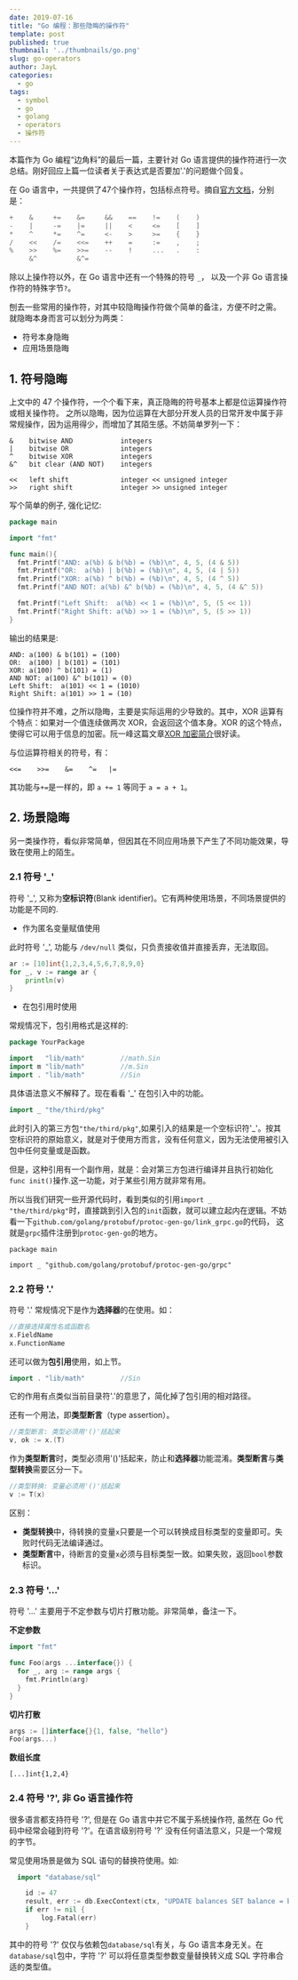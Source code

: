 ```yaml
---
date: 2019-07-16
title: "Go 编程：那些隐晦的操作符"
template: post
published: true
thumbnail: '../thumbnails/go.png'
slug: go-operators
author: JayL
categories:
  - go
tags:
  - symbol
  - go
  - golang
  - operators
  - 操作符
---
```


本篇作为 Go 编程“边角料”的最后一篇，主要针对 Go 语言提供的操作符进行一次总结。刚好回应上篇一位读者关于表达式是否要加'.'的问题做个回复。

在 Go 语言中，一共提供了47个操作符，包括标点符号。摘自[官方文档](https://golang.org/ref/spec#Operators_and_punctuation)，分别是：

````go
+    &     +=    &=     &&    ==    !=    (    )
-    |     -=    |=     ||    <     <=    [    ]
*    ^     *=    ^=     <-    >     >=    {    }
/    <<    /=    <<=    ++    =     :=    ,    ;
%    >>    %=    >>=    --    !     ...   .    :
     &^          &^=
````

除以上操作符以外，在 Go 语言中还有一个特殊的符号 `_`， 以及一个非 Go 语言操作符的特殊字节`?`。

刨去一些常用的操作符，对其中较隐晦操作符做个简单的备注，方便不时之需。
就隐晦本身而言可以划分为两类：

- 符号本身隐晦
- 应用场景隐晦

## 1. 符号隐晦

上文中的 47 个操作符，一个个看下来，真正隐晦的符号基本上都是位运算操作符或相关操作符。
之所以隐晦，因为位运算在大部分开发人员的日常开发中属于非常规操作，因为运用得少，而增加了其陌生感。不妨简单罗列一下：

````
&    bitwise AND            integers     
|    bitwise OR             integers    
^    bitwise XOR            integers    
&^   bit clear (AND NOT)    integers  

<<   left shift             integer << unsigned integer
>>   right shift            integer >> unsigned integer
````

写个简单的例子, 强化记忆:

````go
package main

import "fmt"

func main(){
  fmt.Printf("AND: a(%b) & b(%b) = (%b)\n", 4, 5, (4 & 5))
  fmt.Printf("OR:  a(%b) | b(%b) = (%b)\n", 4, 5, (4 | 5))
  fmt.Printf("XOR: a(%b) ^ b(%b) = (%b)\n", 4, 5, (4 ^ 5))
  fmt.Printf("AND NOT: a(%b) &^ b(%b) = (%b)\n", 4, 5, (4 &^ 5))

  fmt.Printf("Left Shift:  a(%b) << 1 = (%b)\n", 5, (5 << 1))
  fmt.Printf("Right Shift: a(%b) >> 1 = (%b)\n", 5, (5 >> 1))
}
````
输出的结果是:

````
AND: a(100) & b(101) = (100)
OR:  a(100) | b(101) = (101)
XOR: a(100) ^ b(101) = (1)
AND NOT: a(100) &^ b(101) = (0)
Left Shift:  a(101) << 1 = (1010)
Right Shift: a(101) >> 1 = (10)
````

位操作符并不难，之所以隐晦，主要是实际运用的少导致的。其中，XOR 运算有个特点：如果对一个值连续做两次 XOR，会返回这个值本身。XOR 的这个特点，使得它可以用于信息的加密。阮一峰这篇文章[XOR 加密简介](http://www.ruanyifeng.com/blog/2017/05/xor.html)很好读。

与位运算符相关的符号，有：

````
<<=    >>=    &=    ^=   |=
````

其功能与`+=`是一样的，即 `a += 1` 等同于 `a = a + 1`。

## 2. 场景隐晦

另一类操作符，看似非常简单，但因其在不同应用场景下产生了不同功能效果，导致在使用上的陌生。

### 2.1 符号 '_'

符号 '_', 又称为**空标识符**(Blank identifier)。它有两种使用场景，不同场景提供的功能是不同的.

- 作为匿名变量赋值使用

此时符号 '_', 功能与 `/dev/null` 类似，只负责接收值并直接丢弃，无法取回。 

````go
ar := [10]int{1,2,3,4,5,6,7,8,9,0}
for _, v := range ar {
	println(v)
}
````

- 在包引用时使用

常规情况下，包引用格式是这样的:

````go
package YourPackage

import   "lib/math"         //math.Sin
import m "lib/math"         //m.Sin
import . "lib/math"         //Sin
````
具体语法意义不解释了。现在看看 '_' 在包引入中的功能。

````go
import _ "the/third/pkg"
````
此时引入的第三方包`"the/third/pkg"`,如果引入的结果是一个空标识符'_'。按其空标识符的原始意义，就是对于使用方而言，没有任何意义，因为无法使用被引入包中任何变量或是函数。

但是，这种引用有一个副作用，就是：会对第三方包进行编译并且执行初始化`func init()`操作.这一功能，对于某些引用方就非常有用。

所以当我们研究一些开源代码时，看到类似的引用`import _ "the/third/pkg"`时，直接跳到引入包的`init`函数，就可以建立起内在逻辑。不妨看一下`github.com/golang/protobuf/protoc-gen-go/link_grpc.go`的代码， 这就是`grpc`插件注册到`protoc-gen-go`的地方。

````golang
package main

import _ "github.com/golang/protobuf/protoc-gen-go/grpc"
````

### 2.2 符号 '.'

符号 '.' 常规情况下是作为**选择器**的在使用。如：

````go
//直接选择属性名或函数名
x.FieldName
x.FunctionName
````

还可以做为**包引用**使用，如上节。

````go
import . "lib/math"         //Sin
````
它的作用有点类似当前目录符'.'的意思了，简化掉了包引用的相对路径。

还有一个用法，即**类型断言**（type assertion）。

````go
//类型断言: 类型必须用'()'括起来
v, ok := x.(T) 
````
作为**类型断言**时，类型必须用'()'括起来，防止和**选择器**功能混淆。**类型断言**与**类型转换**需要区分一下。

````go
//类型转换: 变量必须用'()'括起来
v := T(x)
````

区别：

- **类型转换**中，待转换的变量`x`只要是一个可以转换成目标类型的变量即可。失败时代码无法编译通过。
- **类型断言**中，待断言的变量`x`必须与目标类型一致。如果失败，返回`bool`参数标识。

### 2.3 符号 '...'

符号 '...' 主要用于不定参数与切片打散功能。非常简单，备注一下。

**不定参数**

````go
import "fmt"

func Foo(args ...interface{}) {
  for _, arg := range args {
    fmt.Println(arg)
  }
}
````

**切片打散**

````go
args := []interface{}{1, false, "hello"}
Foo(args...)
````

**数组长度**

````
[...]int{1,2,4}
````

### 2.4 符号 '?', 非 Go 语言操作符

很多语言都支持符号 '?', 但是在 Go 语言中并它不属于系统操作符, 虽然在 Go 代码中经常会碰到符号 '?'。在语言级别符号 '?' 没有任何语法意义，只是一个常规的字节。

常见使用场景是做为 SQL 语句的替换符使用。如:

````go
  import "database/sql"

	id := 47
	result, err := db.ExecContext(ctx, "UPDATE balances SET balance = balance + 10 WHERE user_id = ?", id)
	if err != nil {
		log.Fatal(err)
	}
````

其中的符号 '?' 仅仅与依赖包`database/sql`有关，与 Go 语言本身无关。在`database/sql`包中，字符 '?' 可以将任意类型参数变量替换转义成 SQL 字符串合适的类型值。